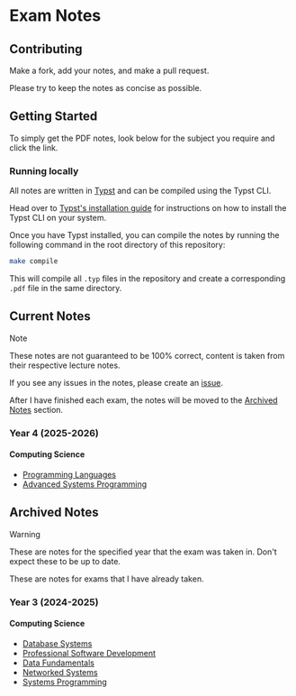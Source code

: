 # Exam Notes

## Contributing

Make a fork, add your notes, and make a pull request.

Please try to keep the notes as concise as possible.

## Getting Started

To simply get the PDF notes, look below for the subject you require and click the link.

### Running locally

All notes are written in [Typst](https://github.com/typst/typst) and can be compiled using the Typst CLI.

Head over to [Typst's installation guide](https://github.com/typst/typst/?tab=readme-ov-file#installation) for instructions on how to install the Typst CLI on your system.

Once you have Typst installed, you can compile the notes by running the following command in the root directory of this repository:

```bash
make compile
```

This will compile all `.typ` files in the repository and create a corresponding `.pdf` file in the same directory.

## Current Notes

> [!NOTE]
> These notes are not guaranteed to be 100% correct, content is taken from their respective lecture notes.

If you see any issues in the notes, please create an [issue](https://github.com/MatthewMckee4/exam_notes/issues).

After I have finished each exam, the notes will be moved to the [Archived Notes](#archived-notes) section.

### Year 4 (2025-2026)

#### Computing Science

- [Programming Languages](https://github.com/MatthewMckee4/exam_notes/releases/latest/download/programming_languages_notes.pdf)
- [Advanced Systems Programming](https://github.com/MatthewMckee4/exam_notes/releases/latest/download/advanced_systems_programming_notes.pdf)

## Archived Notes

> [!WARNING]
> These are notes for the specified year that the exam was taken in. Don't expect these to be up to date.

These are notes for exams that I have already taken.

### Year 3 (2024-2025)

#### Computing Science

- [Database Systems](https://github.com/MatthewMckee4/exam_notes/releases/download/pdf-8931f5516ea6f3231ed1fcf61385c034fc290d26/database_systems_notes.pdf)
- [Professional Software Development](https://github.com/MatthewMckee4/exam_notes/releases/download/pdf-db74c6392790609303666ee115e7f7a65ccbb105/professional_software_development_notes.pdf)
- [Data Fundamentals](https://github.com/MatthewMckee4/exam_notes/releases/download/pdf-11a1abf7a9c70236a548afb2eb6860a96a973661/data_fundamentals-notes.pdf)
- [Networked Systems](https://github.com/MatthewMckee4/exam_notes/releases/download/pdf-11a1abf7a9c70236a548afb2eb6860a96a973661/networked_systems-notes.pdf)
- [Systems Programming](https://github.com/MatthewMckee4/exam_notes/releases/download/pdf-a74c6fc270bda2e4df1038e3c3856c2447120776/systems_programming_notes.pdf)
#
